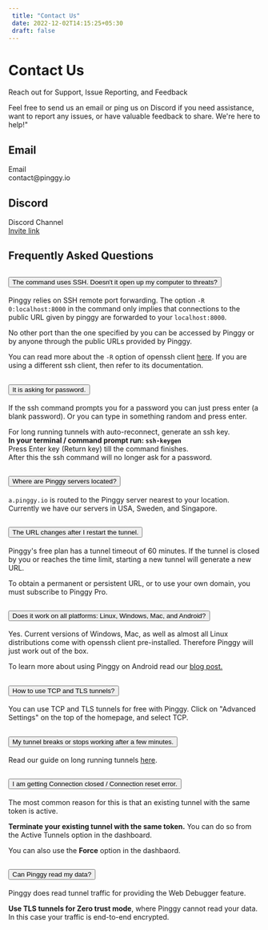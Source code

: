 ```yaml
---
 title: "Contact Us" 
 date: 2022-12-02T14:15:25+05:30 
 draft: false 
---
```


<div class="row" style="max-width: 800px; margin: 0 auto">
<div class="col-lg-12 col-md-12 mb-4">
<h1>Contact Us</h1>
<p>Reach out for Support, Issue Reporting, and Feedback

Feel free to send us an email or ping us on Discord if you need assistance, want to report any issues, or have valuable feedback to share. We're here to help!"</p>
</div>

<div class="col-lg-6 col-md-6">
  <div class="card p-4">
    <h2>Email</h2>
    <div class="d-flex flex-row bd-highlight justify-content-start">
        <div class="feature bg-primary bg-gradient text-white rounded-3 mb-3"><i class="bi bi-envelope"></i></div>
        <div class="px-2 bd-highlight">
        <div class="feature-name">Email</div>
        <div class="feature-description">contact@pinggy.io</div>
        </div>
    </div>
  </div>
</div>
<div class="col-lg-6 col-md-6">
  <div class="card p-4">
    <h2>Discord</h2>
    <div class="d-flex flex-row bd-highlight justify-content-start">
        <div class="feature bg-primary bg-gradient text-white rounded-3 mb-3"><i class="bi bi-discord"></i></div>
        <div class="px-2 bd-highlight">
        <div class="feature-name">Discord Channel <a href="https://discord.com/channels/1102248461149147159" target="_blank"> <i class="bi bi-arrow-up-right-square"></i></a></div>
        <div class="feature-description"><a href="https://discord.gg/KX5DpTs3xx" target="_blank">Invite link</a></div>
        </div>
    </div>
  </div>
</div>

<div class="row mt-4">
<div class="col-lg-12 col-md-12">
<div class="">
  <div id="my-reform"></div>
</div>
</div>
</div>
</div>

<!-- FAQ section-->
<section class="py-5 border-top" id="faq">
    <div class="container my-5">
        <div class="my-3 row justify-content-center">
            <div class="col-lg-12">
                <h2 class="mb-5 text-center fw-light">Frequently Asked Questions</h2>
            </div>
        </div>
        <div class="row justify-content-center">
            <div class="col-lg-8">
                <div class="accordion" id="accordionFaq">
                    <div class="accordion-item">
                        <h2 class="accordion-header" id="headingOne">
                            <button class="accordion-button collapsed" type="button" data-bs-toggle="collapse"
                                data-bs-target="#collapseOne" aria-expanded="false" aria-controls="collapseOne">
                                The command uses SSH. Doesn't it open up my computer to threats?
                            </button>
                        </h2>
                        <div id="collapseOne" class="accordion-collapse collapse" aria-labelledby="headingOne"
                            data-bs-parent="#accordionFaq">
                            <div class="accordion-body">
                                <p>
                                    Pinggy relies on SSH remote port forwarding. The option
                                    <code>-R 0:localhost:8000</code> in the command only implies that connections to
                                    the
                                    public URL given by pinggy are forwarded to your <code>localhost:8000</code>.
                                </p>
                                <p class="alert alert-dark bg-light bg-gradient">
                                    No other port than the one specified by you can be accessed by Pinggy or by
                                    anyone
                                    through the public URLs provided by Pinggy.
                                </p>
                                <p>
                                    You can read more about the <code>-R</code> option of openssh client <a
                                        href="https://man7.org/linux/man-pages/man1/ssh.1.html"
                                        target="_blank">here</a>. If you are using a different ssh client, then
                                    refer to
                                    its documentation.
                                </p>
                            </div>
                        </div>
                    </div>
                    <div class="accordion-item">
                        <h2 class="accordion-header" id="headingPassword">
                            <button class="accordion-button collapsed" type="button" data-bs-toggle="collapse"
                                data-bs-target="#collapsePassword" aria-expanded="false"
                                aria-controls="collapsePassword">
                                It is asking for password.
                            </button>
                        </h2>
                        <div id="collapsePassword" class="accordion-collapse collapse"
                            aria-labelledby="headingPassword" data-bs-parent="#accordionFaq">
                            <div class="accordion-body">
                                <p>
                                    If the ssh command prompts you for a password you can just press enter (a blank password). Or you can type in something random and press enter.
                                </p>
                                <div class="alert alert-dark bg-light bg-gradient">
                                    For long running tunnels with auto-reconnect, generate an ssh key.
                                    <br>
                                    <b>In your terminal / command prompt run: <code>ssh-keygen</code></b>
                                    <br>Press Enter key (Return key) till the command finishes.
                                    <br>
                                    After this the ssh command will no longer ask for a password.
                                </div>
                            </div>
                        </div>
                    </div>
                    <div class="accordion-item">
                        <h2 class="accordion-header" id="headingServerLocation">
                            <button class="accordion-button collapsed" type="button" data-bs-toggle="collapse"
                                data-bs-target="#collapseServerLocation" aria-expanded="false"
                                aria-controls="collapseServerLocation">
                                Where are Pinggy servers located?
                            </button>
                        </h2>
                        <div id="collapseServerLocation" class="accordion-collapse collapse"
                            aria-labelledby="headingServerLocation" data-bs-parent="#accordionFaq">
                            <div class="accordion-body">
                                <p>
                                    <code>a.pinggy.io</code> is routed to the Pinggy server nearest to your location. Currently we have our servers in USA, Sweden, and Singapore.
                                </p>
                            </div>
                        </div>
                    </div>
                    <div class="accordion-item">
                        <h2 class="accordion-header" id="headingTwo">
                            <button class="accordion-button collapsed" type="button" data-bs-toggle="collapse"
                                data-bs-target="#collapseTwo" aria-expanded="false" aria-controls="collapseTwo">
                                The URL changes after I restart the tunnel.
                            </button>
                        </h2>
                        <div id="collapseTwo" class="accordion-collapse collapse" aria-labelledby="headingTwo"
                            data-bs-parent="#accordionFaq">
                            <div class="accordion-body">
                                <p>Pinggy's free plan has a tunnel timeout of 60 minutes. If the tunnel is closed by
                                    you
                                    or reaches the time limit, starting a new tunnel will generate a new URL.</p>
                                <p>To obtain a permanent or persistent URL, or to use your own domain, you must
                                    subscribe to Pinggy Pro.</p>
                            </div>
                        </div>
                    </div>
                    <div class="accordion-item">
                        <h2 class="accordion-header" id="headingThree">
                            <button class="accordion-button collapsed" type="button" data-bs-toggle="collapse"
                                data-bs-target="#collapseThree" aria-expanded="false" aria-controls="collapseThree">
                                Does it work on all platforms: Linux, Windows, Mac, and Android?
                            </button>
                        </h2>
                        <div id="collapseThree" class="accordion-collapse collapse" aria-labelledby="headingThree"
                            data-bs-parent="#accordionFaq">
                            <div class="accordion-body">
                                <p>Yes. Current versions of Windows, Mac, as well as almost all Linux distributions
                                    come
                                    with openssh client pre-installed. Therefore Pinggy will just work out of the
                                    box.
                                </p>
                                <p>To learn more about using Pinggy on Android read our <a
                                        href="https://pinggy.io/blog/host_website_on_android/" target="_blank">blog
                                        post.</a></p>
                            </div>
                        </div>
                    </div>
                    <div class="accordion-item">
                        <h2 class="accordion-header" id="headingFour">
                            <button class="accordion-button collapsed" type="button" data-bs-toggle="collapse"
                                data-bs-target="#collapseFour" aria-expanded="false" aria-controls="collapseFour">
                                How to use TCP and TLS tunnels?
                            </button>
                        </h2>
                        <div id="collapseFour" class="accordion-collapse collapse" aria-labelledby="headingFour"
                            data-bs-parent="#accordionFaq">
                            <div class="accordion-body">
                                <p>You can use TCP and TLS tunnels for free with Pinggy. Click on "Advanced Settings" on the top of the homepage, and select TCP.</p>
                            </div>
                        </div>
                    </div>
                    <div class="accordion-item">
                        <h2 class="accordion-header" id="headingFive">
                            <button class="accordion-button collapsed" type="button" data-bs-toggle="collapse"
                                data-bs-target="#collapseFive" aria-expanded="false" aria-controls="collapseFive">
                                My tunnel breaks or stops working after a few minutes.
                            </button>
                        </h2>
                        <div id="collapseFive" class="accordion-collapse collapse" aria-labelledby="headingFive"
                            data-bs-parent="#accordionFaq">
                            <div class="accordion-body">
                                <p>Read our guide on long running tunnels <a
                                        href="https://pinggy.io/docs/guides/long_running_tunnels/"
                                        target="_blank">here</a>. </p>
                            </div>
                        </div>
                    </div>
                    <div class="accordion-item">
                        <h2 class="accordion-header" id="headingConnectionReset">
                            <button class="accordion-button collapsed" type="button" data-bs-toggle="collapse"
                                data-bs-target="#collapseConnectionReset" aria-expanded="false" aria-controls="collapseConnectionReset">
                                I am getting Connection closed / Connection reset error.
                            </button>
                        </h2>
                        <div id="collapseConnectionReset" class="accordion-collapse collapse" aria-labelledby="headingConnectionReset"
                            data-bs-parent="#accordionFaq">
                            <div class="accordion-body">
                                <p>The most common reason for this is that an existing tunnel with the same token is active.</p>
                                <p><b>Terminate your existing tunnel with the same token.</b> You can do so from the Active Tunnels option in the dashboard.</p>
                                <p>You can also use the <b>Force</b> option in the dashbaord.</p>
                            </div>
                        </div>
                    </div>
                    <div class="accordion-item">
                        <h2 class="accordion-header" id="headingSix">
                            <button class="accordion-button collapsed" type="button" data-bs-toggle="collapse"
                                data-bs-target="#collapseSix" aria-expanded="false" aria-controls="collapseSix">
                                Can Pinggy read my data?
                            </button>
                        </h2>
                        <div id="collapseSix" class="accordion-collapse collapse" aria-labelledby="headingSix"
                            data-bs-parent="#accordionFaq">
                            <div class="accordion-body">
                                <p>Pinggy does read tunnel traffic for providing the Web Debugger feature.</p>
                                <p><b>Use TLS tunnels for Zero trust mode</b>, where Pinggy cannot read your data. In this case your traffic is end-to-end encrypted.</p>
                            </div>
                        </div>
                    </div>
                </div>
            </div>
        </div>
    </div>
</section>

<script>window.Reform=window.Reform||function(){(Reform.q=Reform.q||[]).push(arguments)};</script>
<script id="reform-script" async src="https://embed.reform.app/v1/embed.js"></script>
<script>
    Reform('init', {
        url: 'https://forms.reform.app/DtpE3m/feedback/noRstj',
        target: '#my-reform',
        background: 'default',
    })
</script>

